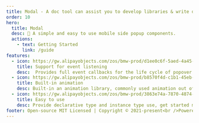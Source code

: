 ```yaml
---
title: Modal - A doc tool can assist you to develop libraries & write docs.
order: 10
hero:
  title: Modal
  desc: 🎉 A simple and easy to use mobile side popup components.
  actions:
    - text: Getting Started
      link: /guide
features:
  - icon: https://gw.alipayobjects.com/zos/bmw-prod/d1ee0c6f-5aed-4a45-a507-339a4bfe076c/k7bjsocq_w144_h144.png
    title: Support for event listening
    desc:  Provides full event callbacks for the life cycle of popover instances
  - icon: https://gw.alipayobjects.com/zos/bmw-prod/b8570f4d-c1b1-45eb-a1da-abff53159967/kj9t990h_w144_h144.png
    title: Built-in animation
    desc: Built-in an animation library, commonly used animation out of the box
  - icon: https://gw.alipayobjects.com/zos/bmw-prod/3863e74a-7870-4874-b1e1-00a8cdf47684/kj9t7ww3_w144_h144.png
    title: Easy to use
    desc: Provide declarative type and instance type use, get started more convenient
footer: Open-source MIT Licensed | Copyright © 2021-present<br />Powered by lllhy
---
```

